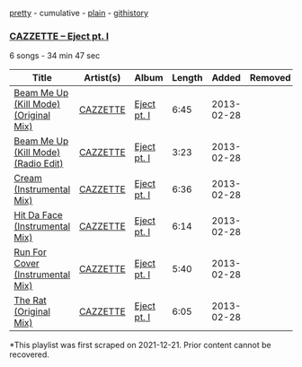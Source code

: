 [pretty](/playlists/pretty/1kPmmFOfrsEk7KzW46uo8m.md) - cumulative - [plain](/playlists/plain/1kPmmFOfrsEk7KzW46uo8m) - [githistory](https://github.githistory.xyz/mackorone/spotify-playlist-archive/blob/main/playlists/plain/1kPmmFOfrsEk7KzW46uo8m)

### [CAZZETTE – Eject pt\. I](https://open.spotify.com/playlist/1kPmmFOfrsEk7KzW46uo8m)

> 

6 songs - 34 min 47 sec

| Title | Artist(s) | Album | Length | Added | Removed |
|---|---|---|---|---|---|
| [Beam Me Up \(Kill Mode\) \(Original Mix\)](https://open.spotify.com/track/2fCw9Il3rFZDg7hrsiz7Uw) | [CAZZETTE](https://open.spotify.com/artist/1IELhvOMg5VQlU7syRm6CS) | [Eject pt\. I](https://open.spotify.com/album/5ZAKzV4ZIa5Gt7z29OYHv0) | 6:45 | 2013-02-28 |  |
| [Beam Me Up \(Kill Mode\) \(Radio Edit\)](https://open.spotify.com/track/3tBHQJmuE0BOKR7l4Anap5) | [CAZZETTE](https://open.spotify.com/artist/1IELhvOMg5VQlU7syRm6CS) | [Eject pt\. I](https://open.spotify.com/album/5ZAKzV4ZIa5Gt7z29OYHv0) | 3:23 | 2013-02-28 |  |
| [Cream \(Instrumental Mix\)](https://open.spotify.com/track/5wu3eOETdkK5eKjqljqbw0) | [CAZZETTE](https://open.spotify.com/artist/1IELhvOMg5VQlU7syRm6CS) | [Eject pt\. I](https://open.spotify.com/album/5ZAKzV4ZIa5Gt7z29OYHv0) | 6:36 | 2013-02-28 |  |
| [Hit Da Face \(Instrumental Mix\)](https://open.spotify.com/track/1ltLuP9LAjRDOx3amajVQo) | [CAZZETTE](https://open.spotify.com/artist/1IELhvOMg5VQlU7syRm6CS) | [Eject pt\. I](https://open.spotify.com/album/5ZAKzV4ZIa5Gt7z29OYHv0) | 6:14 | 2013-02-28 |  |
| [Run For Cover \(Instrumental Mix\)](https://open.spotify.com/track/2jg42sFLPNhRZw3Cpb7tJ1) | [CAZZETTE](https://open.spotify.com/artist/1IELhvOMg5VQlU7syRm6CS) | [Eject pt\. I](https://open.spotify.com/album/5ZAKzV4ZIa5Gt7z29OYHv0) | 5:40 | 2013-02-28 |  |
| [The Rat \(Original Mix\)](https://open.spotify.com/track/6PFUlL9O4LXf2vy9Jf4C5I) | [CAZZETTE](https://open.spotify.com/artist/1IELhvOMg5VQlU7syRm6CS) | [Eject pt\. I](https://open.spotify.com/album/5ZAKzV4ZIa5Gt7z29OYHv0) | 6:05 | 2013-02-28 |  |

\*This playlist was first scraped on 2021-12-21. Prior content cannot be recovered.
